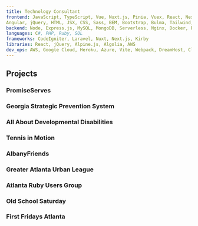 ```yaml
---
title: Technology Consultant
frontend: JavaScript, TypeScript, Vue, Nuxt.js, Pinia, Vuex, React, Next.js
Angular, jQuery, HTML, JSX, CSS, Sass, BEM, Bootstrap, Bulma, Tailwind, Responsive Design, Progressive Web Apps, Web Accessibility, SEO
backend: Node, Express.js, MySQL, MongoDB, Serverless, Nginx, Docker, RESTful APIs
languages: C#, PHP, Ruby, SQL
frameworks: CodeIgniter, Laravel, Nuxt, Next.js, Kirby
libraries: React, jQuery, Alpine.js, Algolia, AWS
dev_ops: AWS, Google Cloud, Heroku, Azure, Vite, Webpack, DreamHost, Cloudflare, WP Engine, Statamic,
---
```


## Projects

### PromiseServes

### Georgia Strategic Prevention System

### All About Developmental Disabilities

### Tennis in Motion

### AlbanyFriends

### Greater Atlanta Urban League

### Atlanta Ruby Users Group

### Old School Saturday

### First Fridays Atlanta
